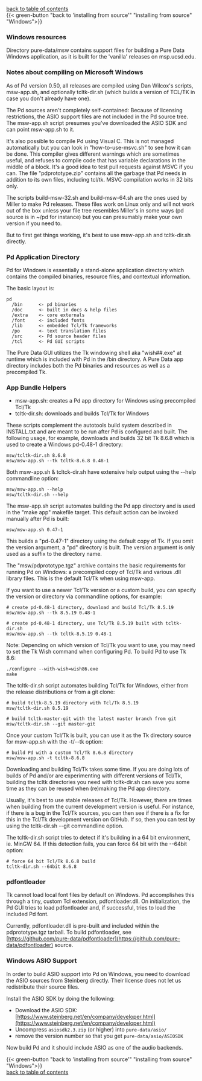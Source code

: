
[back to table of contents](index.html) \
{{< green-button "back to 'installing from source'" "installing from source" "Windows">}}

### Windows resources

Directory pure-data/msw contains support files for building a Pure Data
Windows application, as it is built for the 'vanilla' releases on
msp.ucsd.edu.

### Notes about compiling on Microsoft Windows

As of Pd version 0.50, all releases are compiled using Dan Wilcox's
scripts, msw-app.sh, and optionally tcltk-dir.sh (which builds a version
of TCL/TK in case you don't already have one).

The Pd sources aren't completely self-contained: Because of licensing
restrictions, the ASIO support files are not included in the Pd source
tree. The msw-app.sh script presumes you've downloaded the ASIO SDK and
can point msw-app.sh to it.

It's also possible to compile Pd using Visual C. This is not managed
automatically but you can look in "how-to-use-msvc.sh" to see how it can
be done. This compiler gives different warnings which are sometimes
useful, and refuses to compile code that has variable declarations in
the middle of a block. It's a good idea to test pull requests against
MSVC if you can. The file "pdprototype.zip" contains all the garbage
that Pd needs in addition to its own files, including tcl/tk. MSVC
compilation works in 32 bits only.

The scripts build-msw-32.sh and build-msw-64.sh are the ones used by
Miller to make Pd releases. These files work on Linux only and will not
work out of the box unless your file tree resembles Miller's in some
ways (pd source is in ~/pd for instance) but you can presumably make
your own version if you need to.

But to first get things working, it's best to use msw-app.sh and
tcltk-dir.sh directly.

### Pd Application Directory

Pd for Windows is essentially a stand-alone application directory which
contains the compiled binaries, resource files, and contextual
information.

The basic layout is:

    pd
      /bin      <- pd binaries
      /doc      <- built in docs & help files
      /extra    <- core externals
      /font     <- included fonts
      /lib      <- embedded Tcl/Tk frameworks
      /po       <- text translation files
      /src      <- Pd source header files
      /tcl      <- Pd GUI scripts

The Pure Data GUI utilizes the Tk windowing shell aka "wish##.exe" at
runtime which is included with Pd in the /bin directory. A Pure Data app
directory includes both the Pd binaries and resources as well as a
precompiled Tk.

### App Bundle Helpers

-   msw-app.sh: creates a Pd app directory for Windows using precompiled
    Tcl/Tk
-   tcltk-dir.sh: downloads and builds Tcl/Tk for Windows

These scripts complement the autotools build system described in
INSTALL.txt and are meant to be run after Pd is configured and built.
The following usage, for example, downloads and builds 32 bit Tk 8.6.8
which is used to create a Windows pd-0.48-1 directory:

    msw/tcltk-dir.sh 8.6.8
    msw/msw-app.sh --tk tcltk-8.6.8 0.48-1

Both msw-app.sh & tcltck-dir.sh have extensive help output using the
--help commandline option:

    msw/msw-app.sh --help
    msw/tcltk-dir.sh --help

The msw-app.sh script automates building the Pd app directory and is
used in the "make app" makefile target. This default action can be
invoked manually after Pd is built:

    msw/msw-app.sh 0.47-1

This builds a "pd-0.47-1" directory using the default copy of Tk. If you
omit the version argument, a "pd" directory is built. The version
argument is only used as a suffix to the directory name.

The "msw/pdprototype.tgz" archive contains the basic requirements for
running Pd on Windows: a precompiled copy of Tcl/Tk and various .dll
library files. This is the default Tcl/Tk when using msw-app.

If you want to use a newer Tcl/Tk version or a custom build, you can
specify the version or directory via commandline options, for example:

    # create pd-0.48-1 directory, download and build Tcl/Tk 8.5.19
    msw/msw-app.sh --tk 8.5.19 0.48-1

    # create pd-0.48-1 directory, use Tcl/Tk 8.5.19 built with tcltk-dir.sh
    msw/msw-app.sh --tk tcltk-8.5.19 0.48-1

Note: Depending on which version of Tcl/Tk you want to use, you may need
to set the Tk Wish command when configuring Pd. To build Pd to use Tk
8.6:

    ./configure --with-wish=wish86.exe
    make

The tcltk-dir.sh script automates building Tcl/Tk for Windows, either
from the release distributions or from a git clone:

    # build tcltk-8.5.19 directory with Tcl/Tk 8.5.19
    msw/tcltk-dir.sh 8.5.19

    # build tcltk-master-git with the latest master branch from git
    msw/tcltk-dir.sh --git master-git

Once your custom Tcl/Tk is built, you can use it as the Tk directory
source for msw-app.sh with the -t/--tk option:

    # build Pd with a custom Tcl/Tk 8.6.8 directory
    msw/msw-app.sh -t tcltk-8.6.8

Downloading and building Tcl/Tk takes some time. If you are doing lots
of builds of Pd and/or are experimenting with different versions of
Tcl/Tk, building the tcltk directories you need with tcltk-dir.sh can
save you some time as they can be reused when (re)making the Pd app
directory.

Usually, it's best to use stable releases of Tcl/Tk. However, there are
times when building from the current development version is useful. For
instance, if there is a bug in the Tcl/Tk sources, you can then see if
there is a fix for this in the Tcl/Tk development version on GitHub. If
so, then you can test by using the tcltk-dir.sh --git commandline
option.

The tcltk-dir.sh script tries to detect if it's building in a 64 bit
environment, ie. MinGW 64. If this detection fails, you can force 64 bit
with the --64bit option:

    # force 64 bit Tcl/Tk 8.6.8 build
    tcltk-dir.sh --64bit 8.6.8

### pdfontloader

Tk cannot load local font files by default on Windows. Pd accomplishes
this through a tiny, custom Tcl extension, pdfontloader.dll. On
initialization, the Pd GUI tries to load pdfontloader and, if
successful, tries to load the included Pd font.

Currently, pdfontloader.dll is pre-built and included within the
pdprototype.tgz tarball. To build pdfontloader, see
[https://github.com/pure-data/pdfontloader](https://github.com/pure-data/pdfontloader)
source.

### Windows ASIO Support

In order to build ASIO support into Pd on Windows, you need to download
the ASIO sources from Steinberg directly. Their license does not let us
redistribute their source files.

Install the ASIO SDK by doing the following:

  - Download the ASIO SDK:
    [https://www.steinberg.net/en/company/developer.html](https://www.steinberg.net/en/company/developer.html)
  - Uncompress `asiosdk2.3.zip` (or higher) into `pure-data/asio/`
  - remove the version number so that you get `pure-data/asio/ASIOSDK`

Now build Pd and it should include ASIO as one of the audio backends.

{{< green-button "back to 'installing from source'" "installing from source" "Windows">}} \
[back to table of contents](index.html)


